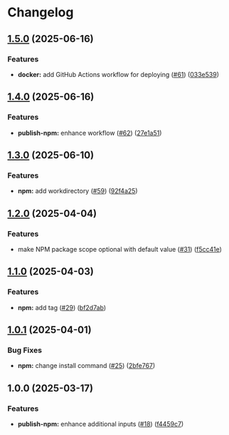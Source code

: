 # Changelog

## [1.5.0](https://github.com/iExecBlockchainComputing/github-actions-workflows/compare/publish-npm-v1.4.0...publish-npm-v1.5.0) (2025-06-16)


### Features

* **docker:** add GitHub Actions workflow for deploying ([#61](https://github.com/iExecBlockchainComputing/github-actions-workflows/issues/61)) ([033e539](https://github.com/iExecBlockchainComputing/github-actions-workflows/commit/033e539e77a0485f3b17f46a22e656d7e8df1081))

## [1.4.0](https://github.com/iExecBlockchainComputing/github-actions-workflows/compare/publish-npm-v1.3.0...publish-npm-v1.4.0) (2025-06-16)


### Features

* **publish-npm:** enhance workflow ([#62](https://github.com/iExecBlockchainComputing/github-actions-workflows/issues/62)) ([27e1a51](https://github.com/iExecBlockchainComputing/github-actions-workflows/commit/27e1a51cf2c294fc97f498264ed8b2d958b31f04))

## [1.3.0](https://github.com/iExecBlockchainComputing/github-actions-workflows/compare/publish-npm-v1.2.0...publish-npm-v1.3.0) (2025-06-10)


### Features

* **npm:** add workdirectory ([#59](https://github.com/iExecBlockchainComputing/github-actions-workflows/issues/59)) ([92f4a25](https://github.com/iExecBlockchainComputing/github-actions-workflows/commit/92f4a250a64abe84d3df2ced8b4597395b87fd52))

## [1.2.0](https://github.com/iExecBlockchainComputing/github-actions-workflows/compare/publish-npm-v1.1.0...publish-npm-v1.2.0) (2025-04-04)


### Features

* make NPM package scope optional with default value ([#31](https://github.com/iExecBlockchainComputing/github-actions-workflows/issues/31)) ([f5cc41e](https://github.com/iExecBlockchainComputing/github-actions-workflows/commit/f5cc41ef8638d3c6b726984b9750dccaba936e48))

## [1.1.0](https://github.com/iExecBlockchainComputing/github-actions-workflows/compare/publish-npm-v1.0.1...publish-npm-v1.1.0) (2025-04-03)


### Features

* **npm:** add tag ([#29](https://github.com/iExecBlockchainComputing/github-actions-workflows/issues/29)) ([bf2d7ab](https://github.com/iExecBlockchainComputing/github-actions-workflows/commit/bf2d7ab8fa561d36c00059895942b1ea7ed753d7))

## [1.0.1](https://github.com/iExecBlockchainComputing/github-actions-workflows/compare/publish-npm-v1.0.0...publish-npm-v1.0.1) (2025-04-01)


### Bug Fixes

* **npm:** change install command ([#25](https://github.com/iExecBlockchainComputing/github-actions-workflows/issues/25)) ([2bfe767](https://github.com/iExecBlockchainComputing/github-actions-workflows/commit/2bfe7670ae21668e5ac1266e0d180943b46cb0c6))

## 1.0.0 (2025-03-17)


### Features

* **publish-npm:** enhance additional inputs ([#18](https://github.com/iExecBlockchainComputing/github-actions-workflows/issues/18)) ([f4459c7](https://github.com/iExecBlockchainComputing/github-actions-workflows/commit/f4459c72016280d3071b3f1772e6e43946b44c12))
